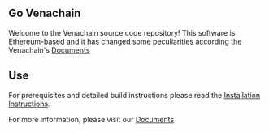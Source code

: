 ## Go Venachain

Welcome to the Venachain source code repository! This software is Ethereum-based and it has changed some peculiarities according the Venachain's [Documents](https://venachainenterprise.github.io/Docs/)

## Use

For prerequisites and detailed build instructions please read the [Installation Instructions](https://venachainenterprise.github.io/Docs/#/en-us/basics/[English]-installation).

For more information, please visit our [Documents](https://venachainenterprise.github.io/Docs/)

